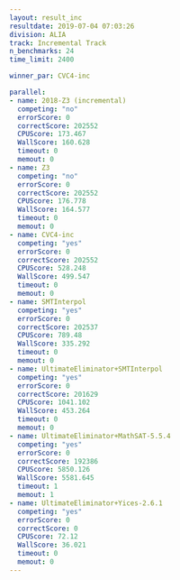 ```yaml
---
layout: result_inc
resultdate: 2019-07-04 07:03:26
division: ALIA
track: Incremental Track
n_benchmarks: 24
time_limit: 2400

winner_par: CVC4-inc

parallel:
- name: 2018-Z3 (incremental)
  competing: "no"
  errorScore: 0
  correctScore: 202552
  CPUScore: 173.467
  WallScore: 160.628
  timeout: 0
  memout: 0
- name: Z3
  competing: "no"
  errorScore: 0
  correctScore: 202552
  CPUScore: 176.778
  WallScore: 164.577
  timeout: 0
  memout: 0
- name: CVC4-inc
  competing: "yes"
  errorScore: 0
  correctScore: 202552
  CPUScore: 528.248
  WallScore: 499.547
  timeout: 0
  memout: 0
- name: SMTInterpol
  competing: "yes"
  errorScore: 0
  correctScore: 202537
  CPUScore: 789.48
  WallScore: 335.292
  timeout: 0
  memout: 0
- name: UltimateEliminator+SMTInterpol
  competing: "yes"
  errorScore: 0
  correctScore: 201629
  CPUScore: 1041.102
  WallScore: 453.264
  timeout: 0
  memout: 0
- name: UltimateEliminator+MathSAT-5.5.4
  competing: "yes"
  errorScore: 0
  correctScore: 192386
  CPUScore: 5850.126
  WallScore: 5581.645
  timeout: 1
  memout: 1
- name: UltimateEliminator+Yices-2.6.1
  competing: "yes"
  errorScore: 0
  correctScore: 0
  CPUScore: 72.12
  WallScore: 36.021
  timeout: 0
  memout: 0
---
```

